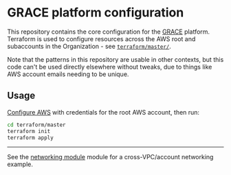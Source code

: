 # GRACE platform configuration

This repository contains the core configuration for the [GRACE](https://github.com/gsa/devsecops#readme) platform. Terraform is used to configure resources across the AWS root and subaccounts in the Organization - see [`terraform/master/`](terraform/master).

Note that the patterns in this repository are usable in other contexts, but this code can't be used directly elsewhere without tweaks, due to things like AWS account emails needing to be unique.

## Usage

[Configure AWS](https://www.terraform.io/docs/providers/aws/#authentication) with credentials for the root AWS account, then run:

```sh
cd terraform/master
terraform init
terraform apply
```

---

See the [networking module](terraform/networking) module for a cross-VPC/account networking example.
